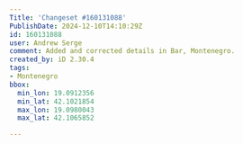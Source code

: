 ```yaml
---
Title: 'Changeset #160131088'
PublishDate: 2024-12-10T14:10:29Z
id: 160131088
user: Andrew Serge
comment: Added and corrected details in Bar, Montenegro.
created_by: iD 2.30.4
tags:
- Montenegro
bbox:
  min_lon: 19.0912356
  min_lat: 42.1021854
  max_lon: 19.0980043
  max_lat: 42.1065852

---
```

